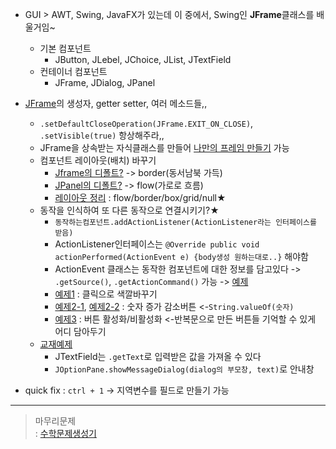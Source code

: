- GUI > AWT, Swing, JavaFX가 있는데 이 중에서, Swing인 **JFrame**클래스를 배울거임~
  - 기본 컴포넌트
    - JButton, JLebel, JChoice, JList, JTextField
  - 컨테이너 컴포넌트
    - JFrame, JDialog, JPanel
- [JFrame](../workspace/220623-01_gui/src/Main.java)의 생성자, getter setter, 여러 메소드들,,
  - `.setDefaultCloseOperation(JFrame.EXIT_ON_CLOSE)`, `.setVisible(true)` 항상해주라,,
  - JFrame을 상속받는 자식클래스를 만들어 [나만의 프레임 만들기](../workspace/220623-01_gui/src/Main2.java) 가능
  - 컴포넌트 레이아웃(배치) 바꾸기  
    - [Jframe의 디폴트?](../workspace/220623-01_gui/src/MyFrame2Test.java) -> border(동서남북 가득)  
	- [JPanel의 디폴트?](../workspace/220623-01_gui/src/MyColorFrame.java) -> flow(가로로 흐름)
    - [레이아웃 정리](../workspace/220623-01_gui/src/Main5.java) : flow/border/box/grid/null★
  - 동작을 인식하여 또 다른 동작으로 연결시키기?★
    - `동작하는컴포넌트.addActionListener(ActionListener라는 인터페이스를 받음)`
	- ActionListener인터페이스는 `@Override public void actionPerformed(ActionEvent e) {body생성 원하는대로..}` 해야함  
    - ActionEvent 클래스는 동작한 컴포넌트에 대한 정보를 담고있다 -> `.getSource()`, `.getActionCommand()` 가능 -> [예제](../workspace/220623-01_gui/src/Main4.java)  
	- [예제1](../workspace/220623-01_gui/src/MyColorFrame.java) : 클릭으로 색깔바꾸기  
	- [예제2-1](../workspace/220623-01_gui/src/MyCounter.java), [예제2-2](../workspace/220623-01_gui/src/MyCounter2.java) : 숫자 증가 감소버튼 <-`String.valueOf(숫자)`
	- [예제3](../workspace/220623-01_gui/src/Main3.java) : 버튼 활성화/비활성화 <-반복문으로 만든 버튼들 기억할 수 있게 어디 담아두기
  - [교재예제](../workspace/220623-01_gui/src/Main6.java)  
    - JTextField는 `.getText`로 입력받은 값을 가져올 수 있다
    - `JOptionPane.showMessageDialog(dialog의 부모창, text)`로 안내창 

- quick fix : `ctrl + 1` -> 지역변수를 필드로 만들기 가능
----
> 마무리문제  
> : [수학문제생성기](../workspace/220623-01_gui/src/T0623.java)

